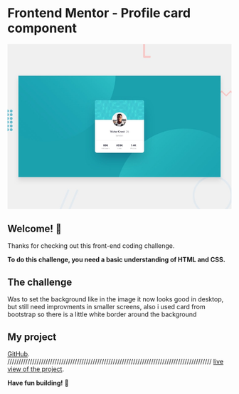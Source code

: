 # Frontend Mentor - Profile card component

![Design preview for the Profile card component coding challenge](./design/desktop-preview.jpg)

## Welcome! 👋

Thanks for checking out this front-end coding challenge.


**To do this challenge, you need a basic understanding of HTML and CSS.**

## The challenge

Was to set the background like in the image it now looks good in desktop, but still need improvments in smaller screens, also i used card from bootstrap so there is a little white border around the background

## My project

 [GitHub](https://github.com/aammeerraakhater/profile-card-component-main.git). 
 ///////////////////////////////////////////////////////////////////////////////////////////
 [live view of the project](https://aammeerraakhater.github.io/profile-card-component-main/). 

**Have fun building!** 🚀
